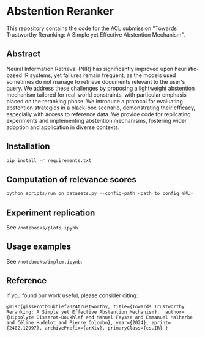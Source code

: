 # Abstention Reranker

This repository contains the code for the ACL submission "Towards Trustworthy Reranking: A Simple yet Effective Abstention Mechanism".

## Abstract

Neural Information Retrieval (NIR) has significantly improved upon heuristic-based IR systems, yet failures remain frequent, as the models used sometimes do not manage to retrieve documents relevant to the user's query. We address these challenges by proposing a lightweight abstention mechanism tailored for real-world constraints, with particular emphasis placed on the reranking phase. We introduce a protocol for evaluating abstention strategies in a black-box scenario, demonstrating their efficacy, especially with access to reference data. We provide code for replicating experiments and implementing abstention mechanisms, fostering wider adoption and application in diverse contexts.

## Installation
```python
pip install -r requirements.txt
```

## Computation of relevance scores

```python 
python scripts/run_on_datasets.py --config-path <path to config YML>
```

## Experiment replication

See `/notebooks/plots.ipynb`.

## Usage examples

See `/notebooks/implem.ipynb`.

## Reference

If you found our work useful, please consider citing:

`@misc{gisserotboukhlef2024trustworthy,
    title={Towards Trustworthy Reranking: A Simple yet Effective Abstention Mechanism}, 
    author={Hippolyte Gisserot-Boukhlef and Manuel Faysse and Emmanuel Malherbe and Céline Hudelot and Pierre Colombo},
    year={2024},
    eprint={2402.12997},
    archivePrefix={arXiv},
    primaryClass={cs.IR}
}`

